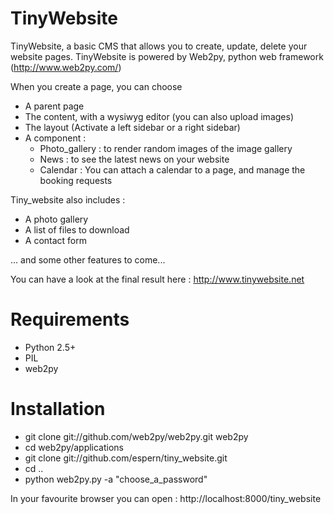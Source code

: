 TinyWebsite
============

TinyWebsite, a basic CMS that allows you to create, update, delete your website pages.
TinyWebsite is powered by Web2py, python web framework (http://www.web2py.com/)

When you create a page, you can choose
- A parent page
- The content, with a wysiwyg editor (you can also upload images)
- The layout (Activate a left sidebar or a right sidebar)
- A component :
    * Photo_gallery : to render random images of the image gallery
    * News : to see the latest news on your website
    * Calendar : You can attach a calendar to a page, and manage the booking requests

Tiny_website also includes :
- A photo gallery
- A list of files to download
- A contact form

... and some other features to come...

You can have a look at the final result here : http://www.tinywebsite.net

Requirements
============
- Python 2.5+
- PIL
- web2py

Installation
============
- git clone git://github.com/web2py/web2py.git web2py
- cd web2py/applications
- git clone git://github.com/espern/tiny_website.git
- cd ..
- python web2py.py -a "choose_a_password"

In your favourite browser you can open : http://localhost:8000/tiny_website
